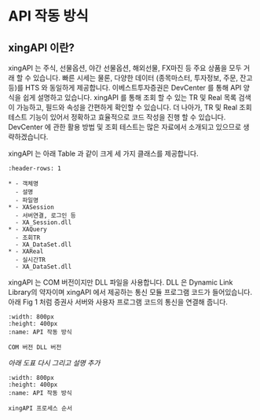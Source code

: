 # API 작동 방식

## xingAPI 이란?

xingAPI 는 주식, 선물옵션, 야간 선물옵션, 해외선물, FX마진 등 주요 상품을 모두 거래 할 수 있습니다.
빠른 시세는 물론, 다양한 데이터 (종목마스터, 투자정보, 주문, 잔고 등)를 HTS 와 동일하게 제공합니다.
이베스트투자증권은 DevCenter 를 통해 API 양식을 쉽게 설명하고 있습니다. 
xingAPI 를 통해 조회 할 수 있는 TR 및 Real 목록 검색이 가능하고, 필드와 속성을 간편하게 확인할 수 있습니다.
더 나아가, TR 및 Real 조회 테스트 기능이 있어서 정확하고 효율적으로 코드 작성을 진행 할 수 있습니다. 
DevCenter 에 관한 활용 방법 및 조회 테스트는 많은 자료에서 소개되고 있으므로 생략하겠습니다. <br>

xingAPI 는 아래 Table 과 같이 크게 세 가지 클래스를 제공합니다.

```{list-table}
:header-rows: 1

* - 객체명
  - 설명
  - 파일명
* - XASession
  - 서버연결, 로그인 등
  - XA_Session.dll
* - XAQuery
  - 조회TR
  - XA_DataSet.dll
* - XAReal
  - 실시간TR
  - XA_DataSet.dll
```

xingAPI 는 COM 버전이지만 DLL 파일을 사용합니다. DLL 은 Dynamic Link Library의 약자이며 xingAPI 에서 제공하는
통신 모듈 프로그램 코드가 들어있습니다. 아래 Fig 1 처럼 증권사 서버와 사용자 프로그램 코드의 통신을 연결해 줍니다.

```{figure} images/API_explain_1.png
:width: 800px
:height: 400px
:name: API 작동 방식

COM 버전 DLL 버전
```

*아래 도표 다시 그리고 설명 추가*

```{figure} images/API_explain_2.png
:width: 800px
:height: 400px
:name: API 작동 방식

xingAPI 프로세스 순서
```